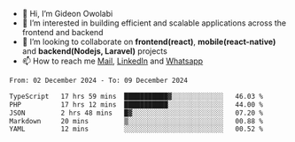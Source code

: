 - 👋 Hi, I’m Gideon Owolabi
- 👀 I’m interested in building efficient and scalable applications across the frontend and backend
- 💞️ I’m looking to collaborate on <b>frontend(react)</b>, <b>mobile(react-native)</b> and <b>backend(Nodejs, Laravel)</b> projects
- 📫 How to reach me <a href="mailto:gideoniyin2021@gmail.com">Mail</a>, <a href="https://www.linkedin.com/in/gideon-owolabi-9b667a232/">LinkedIn</a> and <a href="https://wa.me/2348055377085">Whatsapp</a>

<!---
gude1/gude1 is a ✨ special ✨ repository because its `README.md` (this file) appears on your GitHub profile.
You can click the Preview link to take a look at your changes.
--->

<!--START_SECTION:waka-->

```txt
From: 02 December 2024 - To: 09 December 2024

TypeScript   17 hrs 59 mins  ███████████▓░░░░░░░░░░░░░   46.03 %
PHP          17 hrs 12 mins  ███████████░░░░░░░░░░░░░░   44.00 %
JSON         2 hrs 48 mins   █▓░░░░░░░░░░░░░░░░░░░░░░░   07.20 %
Markdown     20 mins         ▒░░░░░░░░░░░░░░░░░░░░░░░░   00.88 %
YAML         12 mins         ░░░░░░░░░░░░░░░░░░░░░░░░░   00.52 %
```

<!--END_SECTION:waka-->
